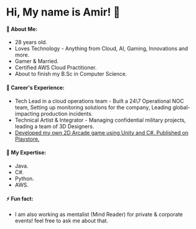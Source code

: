 # Hi, My name is Amir! 👋


#### 💬 About Me:
- 28 years old.
- Loves Technology - Anything from Cloud, AI, Gaming, Innovations and more.
- Gamer & Married.
- Certified AWS Cloud Practitioner.
- About to finish my B.Sc in Computer Science.

#### 💼 Career's Experience:
- Tech Lead in a cloud operations team - Built a 24\7 Operational NOC team, Setting up monitoring solutions for the company, Leading global-impacting production incidents.
- Technical Artist & Integrator - Managing confidential military projects, leading a team of 3D Designers.
- [Developed my own 2D Arcade game using Unity and C#. Published on Playstore.](https://github.com/amirb401/Shit-Man---Android-Arcade-Game)

#### 🔭 My Expertise:
- Java.
- C#.
- Python.
- AWS.

#### ⚡ Fun fact: 
- I am also working as mentalist (Mind Reader) for private & corporate events! feel free to ask me about that.


<!--
**amirb401/amirb401** is a ✨ _special_ ✨ repository because its `README.md` (this file) appears on your GitHub profile.

Here are some ideas to get you started:

- 🔭 I’m currently working on ...
- 🌱 I’m currently learning ...
- 👯 I’m looking to collaborate on ...
- 🤔 I’m looking for help with ...
- 💬 Ask me about ...
- 📫 How to reach me: ...
- 😄 Pronouns: ...
- ⚡ Fun fact: ...

-->
